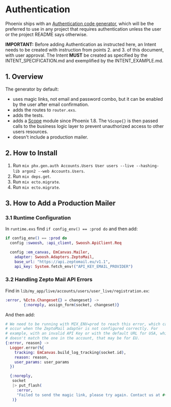 # Authentication

Phoenix ships with an [Authentication code generator](https://hexdocs.pm/phoenix/mix_phx_gen_auth.html), which will be the preferred to use in any project that requires authentication unless the user or the project README says otherwise.

**IMPORTANT:** Before adding Authentication as instructed here, an Intent needs to be created with instruction from points 2. and 3. of this document, with user approval. The Intent **MUST** be created as specified by the INTENT_SPECIFICATION.md and exemplified by the INTENT_EXAMPLE.md.

## 1. Overview

The generator by default:

* uses magic links, not email and password combo, but it can be enabled by the user after email confirmation.
* adds the routes to `router.exs`.
* adds the tests.
* adds a [Scope](https://hexdocs.pm/phoenix/mix_phx_gen_auth.html#scopes) module since Phoenix 1.8. The `%Scope{}` is then passed calls to the business logic layer to prevent unauthorized access to other users resources.
* doesn't include a production mailer.

## 2. How to Install

1. Run `mix phx.gen.auth Accounts.Users User users --live --hashing-lib argon2 --web Accounts.Users`.
2. Run `mix deps.get`.
4. Run `mix ecto.migrate`.
5. Run `mix ecto.migrate`.

## 3. How to Add a Production Mailer

### 3.1 Runtime Configuration

In `runtime.exs` find `if config_env() == :prod do` and then add:

```elixir
if config_env() == :prod do
  config :swoosh, :api_client, Swoosh.ApiClient.Req

  config :em_canvas, EmCanvas.Mailer,
    adapter: Swoosh.Adapters.ZeptoMail,
    base_url: "https://api.zeptomail.eu/v1.1",
    api_key: System.fetch_env!("API_KEY_EMAIL_PROVIDER")

```

### 3.2 Handling Zepto Mail API Errors

Find in `lib/my_app/live/accounts/users/user_live/registration.ex`:

```elixir
:error, %Ecto.Changeset{} = changeset} ->
        {:noreply, assign_form(socket, changeset)}
```

And then add:

```elixir
# We need to be running with MIX_ENV=prod to reach this error, which can
# occur when the ZeptoMail adapter is not configured correctly. For
# example, with an invalid API Key or with the default URL for USA, which
# doesn't match the one in the account, that may be for EU.
{:error, reason} ->
  Logger.error(%{
    tracking: EmCanvas.build_log_tracking(socket.id),
    reason: reason,
    user_params: user_params
  })

  {:noreply,
   socket
   |> put_flash(
     :error,
     "Failed to send the magic link, please try again. Contact us at #{EmCanvas.support_email()} if the problem persists."
   )}
```

